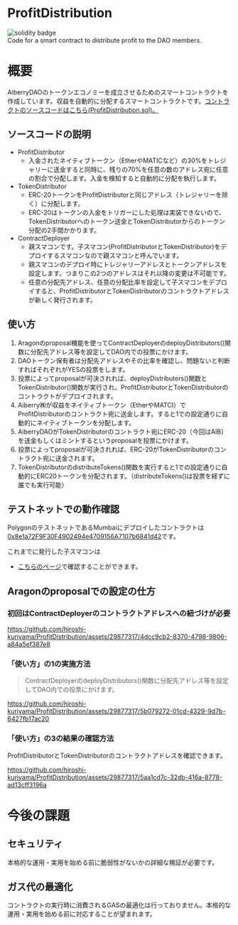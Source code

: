 # ProfitDistribution
![solidity badge](https://img.shields.io/badge/Solidity-e6e6e6?style=for-the-badge&logo=solidity&logoColor=black)  
Code for a smart contract to distribute profit to the DAO members.

# 概要
AiberryDAOのトークンエコノミーを成立させるためのスマートコントラクトを作成しています。収益を自動的に分配するスマートコントラクトです。[コントラクトのソースコードはこちら(ProfitDistribution.sol)。](/contracts/ProfitDistribution.sol)

## ソースコードの説明
- ProfitDistributor
  - 入金されたネイティブトークン（EtherやMATICなど）の30%をトレジャリーに送金すると同時に、残りの70%を任意の数のアドレス宛に任意の割合で分配します。入金を検知すると自動的に分配を執行します。
- TokenDistributor
  - ERC-20トークンをProfitDistributorと同じアドレス（トレジャリーを除く）に分配します。
  - ERC-20はトークンの入金をトリガーにした処理は実装できないので、TokenDistributorへのトークン送金とTokenDistributorからのトークン分配の2手間かかります。
- ContractDeployer
  - 親スマコンです。子スマコン(ProfitDistributorとTokenDistributor)をデプロイするスマコンなので親スマコンと呼んでいます。
  - 親スマコンのデプロイ時にトレジャリーアドレスとトークンアドレスを設定します。つまりこの2つのアドレスはそれ以降の変更は不可能です。
  - 任意の分配先アドレス、任意の分配比率を設定して子スマコンをデプロイすると、ProfitDistributorとTokenDistributorのコントラクトアドレスが新しく発行されます。 

## 使い方
1. Aragonのproposal機能を使ってContractDeployerのdeployDistributors()関数に分配先アドレス等を設定してDAO内での投票にかけます。
2. DAOトークン保有者は分配先アドレスやその比率を確認し、問題ないと判断すればそれぞれがYESの投票をします。
3. 投票によってproposalが可決されれば、deployDistributors()関数とTokenDistributor()関数が実行され、ProfitDistributorとTokenDistributorのコントラクトがデプロイされます。
4. Aiberry㈱が収益をネイティブトークン（EtherやMATCI）でProfitDistributorのコントラクト宛に送金します。すると1での設定通りに自動的にネイティブトークンを分配します。
5. AiberryDAOがTokenDistributorのコントラクト宛にERC-20（今回はAIB）を送金もしくはミントするというproposalを投票にかけます。
6. 投票によってproposalが可決されれば、ERC-20がTokenDistributorのコントラクト宛に送金されます。
7. TokenDistributorのdistributeTokens()関数を実行すると1での設定通りに自動的にERC20トークンを分配されます。（distributeTokens()は投票を経ずに誰でも実行可能）

## テストネットでの動作確認
PolygonのテストネットであるMumbaiにデプロイしたコントラクトは[0x8e1a72F9F30F4902494e4709156A7107b6841d42](https://mumbai.polygonscan.com/address/00x8e1a72F9F30F4902494e4709156A7107b6841d42)です。

これまでに発行した子スマコンは
- [こちらのページ](https://mumbai.polygonscan.com/address/0x8e1a72F9F30F4902494e4709156A7107b6841d42#readContract#F2)で確認することができます。

## Aragonのproposalでの設定の仕方

### 初回はContractDeployerのコントラクトアドレスへの紐づけが必要

https://github.com/hiroshi-kuriyama/ProfitDistribution/assets/29877317/4dcc9cb2-8370-4798-9806-a84a5ef387e8

### 「使い方」の1の実施方法
> ContractDeployerのdeployDistributors()関数に分配先アドレス等を設定してDAO内での投票にかけます。


https://github.com/hiroshi-kuriyama/ProfitDistribution/assets/29877317/5b079272-01cd-4329-9d7b-6427fb17ac20

### 「使い方」の3の結果の確認方法
ProfitDistributorとTokenDistributorのコントラクトアドレスを確認できます。


https://github.com/hiroshi-kuriyama/ProfitDistribution/assets/29877317/5aa1cd7c-32db-416a-8778-ad13cff3196a

# 今後の課題
## セキュリティ
本格的な運用・実用を始める前に脆弱性がないかの詳細な検証が必要です。

## ガス代の最適化
コントラクトの実行時に消費されるGASの最適化は行っておりません。本格的な運用・実用を始める前に対応することが望まれます。
